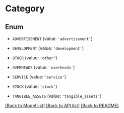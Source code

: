 # Category


## Enum

* `ADVERTISEMENT` (value: `'advertisement'`)

* `DEVELOPMENT` (value: `'development'`)

* `OTHER` (value: `'other'`)

* `OVERHEADS` (value: `'overheads'`)

* `SERVICE` (value: `'service'`)

* `STOCK` (value: `'stock'`)

* `TANGIBLE_ASSETS` (value: `'tangible_assets'`)

[[Back to Model list]](../README.md#documentation-for-models) [[Back to API list]](../README.md#documentation-for-api-endpoints) [[Back to README]](../README.md)


